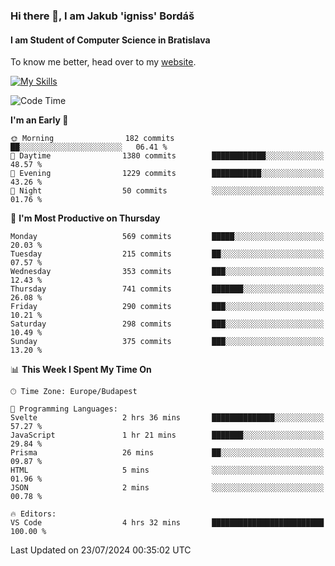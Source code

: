 ### Hi there 👋, I am Jakub 'igniss' Bordáš

#### I am Student of Computer Science in Bratislava
To know me better, head over to my [website](https://bordas.sk).

[![My Skills](https://skillicons.dev/icons?i=js,html,css,figma,svelte,java,kotlin,python,postgresql,typescript,nest,nodejs)](https://bordas.sk)


<!--START_SECTION:waka-->
![Code Time](http://img.shields.io/badge/Code%20Time-1%2C489%20hrs%2029%20mins-blue)

**I'm an Early 🐤** 

```text
🌞 Morning                182 commits         ██░░░░░░░░░░░░░░░░░░░░░░░   06.41 % 
🌆 Daytime                1380 commits        ████████████░░░░░░░░░░░░░   48.57 % 
🌃 Evening                1229 commits        ███████████░░░░░░░░░░░░░░   43.26 % 
🌙 Night                  50 commits          ░░░░░░░░░░░░░░░░░░░░░░░░░   01.76 % 
```
📅 **I'm Most Productive on Thursday** 

```text
Monday                   569 commits         █████░░░░░░░░░░░░░░░░░░░░   20.03 % 
Tuesday                  215 commits         ██░░░░░░░░░░░░░░░░░░░░░░░   07.57 % 
Wednesday                353 commits         ███░░░░░░░░░░░░░░░░░░░░░░   12.43 % 
Thursday                 741 commits         ███████░░░░░░░░░░░░░░░░░░   26.08 % 
Friday                   290 commits         ███░░░░░░░░░░░░░░░░░░░░░░   10.21 % 
Saturday                 298 commits         ███░░░░░░░░░░░░░░░░░░░░░░   10.49 % 
Sunday                   375 commits         ███░░░░░░░░░░░░░░░░░░░░░░   13.20 % 
```


📊 **This Week I Spent My Time On** 

```text
🕑︎ Time Zone: Europe/Budapest

💬 Programming Languages: 
Svelte                   2 hrs 36 mins       ██████████████░░░░░░░░░░░   57.27 % 
JavaScript               1 hr 21 mins        ███████░░░░░░░░░░░░░░░░░░   29.84 % 
Prisma                   26 mins             ██░░░░░░░░░░░░░░░░░░░░░░░   09.87 % 
HTML                     5 mins              ░░░░░░░░░░░░░░░░░░░░░░░░░   01.96 % 
JSON                     2 mins              ░░░░░░░░░░░░░░░░░░░░░░░░░   00.78 % 

🔥 Editors: 
VS Code                  4 hrs 32 mins       █████████████████████████   100.00 % 
```


 Last Updated on 23/07/2024 00:35:02 UTC
<!--END_SECTION:waka-->
